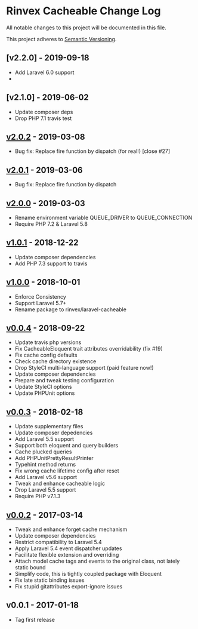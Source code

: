 # Rinvex Cacheable Change Log

All notable changes to this project will be documented in this file.

This project adheres to [Semantic Versioning](CONTRIBUTING.md).

## [v2.2.0] - 2019-09-18
- Add Laravel 6.0 support
-
## [v2.1.0] - 2019-06-02
- Update composer deps
- Drop PHP 7.1 travis test

## [v2.0.2] - 2019-03-08
- Bug fix: Replace fire function by dispatch (for real!) [close #27]

## [v2.0.1] - 2019-03-06
- Bug fix: Replace fire function by dispatch

## [v2.0.0] - 2019-03-03
- Rename environment variable QUEUE_DRIVER to QUEUE_CONNECTION
- Require PHP 7.2 & Laravel 5.8

## [v1.0.1] - 2018-12-22
- Update composer dependencies
- Add PHP 7.3 support to travis

## [v1.0.0] - 2018-10-01
- Enforce Consistency
- Support Laravel 5.7+
- Rename package to rinvex/laravel-cacheable

## [v0.0.4] - 2018-09-22
- Update travis php versions
- Fix CacheableEloquent trait attributes overridability (fix #19)
- Fix cache config defaults
- Check cache directory existence
- Drop StyleCI multi-language support (paid feature now!)
- Update composer dependencies
- Prepare and tweak testing configuration
- Update StyleCI options
- Update PHPUnit options

## [v0.0.3] - 2018-02-18
- Update supplementary files
- Update composer depedencies
- Add Laravel 5.5 support
- Support both eloquent and query builders
- Cache plucked queries
- Add PHPUnitPrettyResultPrinter
- Typehint method returns
- Fix wrong cache lifetime config after reset
- Add Laravel v5.6 support
- Tweak and enhance cacheable logic
- Drop Laravel 5.5 support
- Require PHP v7.1.3

## [v0.0.2] - 2017-03-14
- Tweak and enhance forget cache mechanism
- Update composer dependencies
- Restrict compatibility to Laravel 5.4
- Apply Laravel 5.4 event dispatcher updates
- Facilitate flexible extension and overriding
- Attach model cache tags and events to the original class, not lately static bound
- Simplify code, this is tightly coupled package with Eloquent
- Fix late static binding issues
- Fix stupid gitattributes export-ignore issues

## v0.0.1 - 2017-01-18
- Tag first release

[v2.0.2]: https://github.com/rinvex/laravel-cacheable/compare/v2.0.1...v2.0.2
[v2.0.1]: https://github.com/rinvex/laravel-cacheable/compare/v2.0.0...v2.0.1
[v2.0.0]: https://github.com/rinvex/laravel-cacheable/compare/v1.0.1...v2.0.0
[v1.0.1]: https://github.com/rinvex/laravel-cacheable/compare/v1.0.0...v1.0.1
[v1.0.0]: https://github.com/rinvex/laravel-cacheable/compare/v0.0.4...v1.0.0
[v0.0.4]: https://github.com/rinvex/laravel-cacheable/compare/v0.0.3...v0.0.4
[v0.0.3]: https://github.com/rinvex/laravel-cacheable/compare/v0.0.2...v0.0.3
[v0.0.2]: https://github.com/rinvex/laravel-cacheable/compare/v0.0.1...v0.0.2
